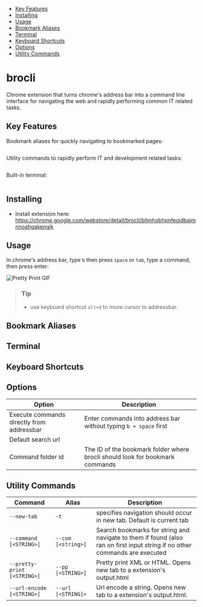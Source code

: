 - [Key Features](#key-features)
- [Installing](#installing)
- [Usage](#usage)
- [Bookmark Aliases](#bookmark-aliases)
- [Terminal](#terminal)
- [Keyboard Shortcuts](#keyboard-shortcuts)
- [Options](#options)
- [Utility Commands](#utility-commands)

# brocli

Chrome extension that turns chrome's address bar into a command line interface for navigating the web and rapidly performing common IT related tasks.

## Key Features

Bookmark aliases for quickly navigating to bookmarked pages:

![]()

Utility commands to rapidly perform IT and development related tasks:

![]()

Built-in terminal:

![]()

## Installing
* Install extension here: https://chrome.google.com/webstore/detail/brocli/bllmhobhpnfeojdbajmnnoahgakengjk

## Usage
In chrome's address bar, type `b` then press `space` or `tab`, type a command, then press enter:

![Pretty Print GIF]()

> ### Tip
> * use keyboard shortcut `alt+d` to move cursor to addressbar.

## Bookmark Aliases

## Terminal

## Keyboard Shortcuts

## Options

|Option|Description|
|-|-|
|Execute commands directly from addressbar|Enter commands into address bar without typing `b + space` first|
|Default search url||
|Command folder id|The ID of the bookmark folder where brocli should look for bookmark commands|

## Utility Commands

|Command|Alias|Description|
|-|-|-|
|`--new-tab`|`-t`|specifies navigation should occur in new tab. Default is current tab|
|`--command [<STRING>]`|`--com [<string>]`|Search bookmarks for string and navigate to them if found (also ran on first input string if no other commands are executed|
|`--pretty-print [<STRING>]`|`--pp [<STRING>]`|Pretty print XML or HTML. Opens new tab to a extension's output.html|
|`--url-encode [<STRING>]`|`--url [<STRING]>`|Url encode a string. Opens new tab to a extension's output.html.|
